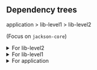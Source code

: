 ## Dependency trees

application > lib-level1 > lib-level2

(Focus on `jackson-core`)


<details>
<summary>For lib-level2</summary>

`jackson-core` is in `compile` scope.

```
[INFO] org.example:lib-level2:jar:1.0-SNAPSHOT
[INFO] \- com.fasterxml.jackson.core:jackson-databind:jar:2.15.2:compile
[INFO]    +- com.fasterxml.jackson.core:jackson-annotations:jar:2.15.2:compile
[INFO]    \- com.fasterxml.jackson.core:jackson-core:jar:2.15.2:compile
```

</details>

<details>
<summary>For lib-level1</summary>

`jackson-core` is in `test` scope.

```
[INFO] org.example:lib-level1:jar:1.0-SNAPSHOT
[INFO] +- org.example:lib-level2:jar:1.0-SNAPSHOT:compile
[INFO] |  \- com.fasterxml.jackson.core:jackson-databind:jar:2.15.2:compile
[INFO] |     \- com.fasterxml.jackson.core:jackson-annotations:jar:2.15.2:compile
[INFO] +- junit:junit:jar:4.13.1:test
[INFO] |  \- org.hamcrest:hamcrest-core:jar:1.3:test
[INFO] \- com.fasterxml.jackson.core:jackson-core:jar:2.15.2:test
```

</details>

<details>

<summary>For application</summary>

`jackson-core` is in `compile` scope again, automatically.

```
[INFO] org.example:application:jar:1.0-SNAPSHOT
[INFO] \- org.example:lib-level1:jar:1.0-SNAPSHOT:compile
[INFO]    \- org.example:lib-level2:jar:1.0-SNAPSHOT:compile
[INFO]       \- com.fasterxml.jackson.core:jackson-databind:jar:2.15.2:compile
[INFO]          +- com.fasterxml.jackson.core:jackson-annotations:jar:2.15.2:compile
[INFO]          \- com.fasterxml.jackson.core:jackson-core:jar:2.15.2:compile
```

</details>
